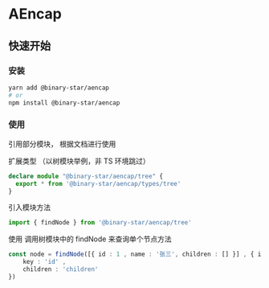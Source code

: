 
# AEncap 

## 快速开始

### 安装
```bash
yarn add @binary-star/aencap
# or 
npm install @binary-star/aencap
```

### 使用

引用部分模块， 根据文档进行使用 

扩展类型 （以树模块举例，非 TS 环境跳过）
```ts
declare module "@binary-star/aencap/tree" { 
  export * from '@binary-star/aencap/types/tree'
}
```

引入模块方法

```ts
import { findNode } from '@binary-star/aencap/tree'
```


使用
调用树模块中的 findNode 来查询单个节点方法
```ts
const node = findNode([{ id : 1 , name : '张三', children : [] }] , { id : 1 } , { 
    key : 'id' ,
    children : 'children'
})
```


<!-- AUR GEN CODE BLOCK -->